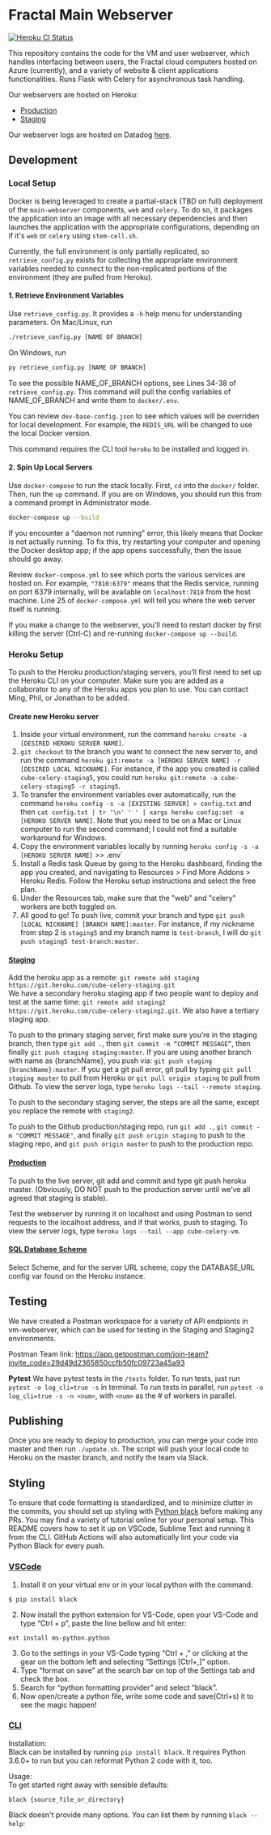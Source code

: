 # Fractal Main Webserver

[![Heroku CI Status](https://heroku-cibadge.herokuapp.com/last.svg)](https://dashboard.heroku.com/pipelines/22da0c0d-7555-4647-8765-031c14b8398f/tests)

This repository contains the code for the VM and user webserver, which handles interfacing between users, the Fractal cloud computers hosted on Azure (currently), and a variety of website & client applications functionalities. Runs Flask with Celery for asynchronous task handling.

Our webservers are hosted on Heroku:

- [Production](https://main-webserver.herokuapp.com)
- [Staging](https://cube-celery-staging.herokuapp.com)

Our webserver logs are hosted on Datadog [here](https://app.datadoghq.com/logs?cols=core_host%2Ccore_service&from_ts=1593977274176&index=&live=true&messageDisplay=inline&stream_sort=desc&to_ts=1593978174176).

## Development

### Local Setup

Docker is being leveraged to create a partial-stack (TBD on full) deployment of the `main-webserver` components, `web` and `celery`. To do so, it packages the application into an image with all necessary dependencies and then launches the application with the appropriate configurations, depending on if it's `web` or `celery` using `stem-cell.sh`.

Currently, the full environment is only partially replicated, so `retrieve_config.py` exists for collecting the appropriate environment variables needed to connect to the non-replicated portions of the environment (they are pulled from Heroku).

#### 1. Retrieve Environment Variables

Use `retrieve_config.py`. It provides a `-h` help menu for understanding parameters. On Mac/Linux, run

```sh
./retrieve_config.py [NAME OF BRANCH]
```

On Windows, run
```sh
py retrieve_config.py [NAME OF BRANCH]
```

To see the possible NAME_OF_BRANCH options, see Lines 34-38 of `retrieve_config.py`. This command will pull the config variables of NAME_OF_BRANCH and write them to `docker/.env`.

You can review `dev-base-config.json` to see which values will be overriden for local development. For example, the `REDIS_URL` will be changed to use the local Docker version.

This command requires the CLI tool `heroku` to be installed and logged in.

#### 2. Spin Up Local Servers

Use `docker-compose` to run the stack locally. First, `cd` into the `docker/` folder. Then, run the `up` command. If you are on Windows, you should run this from a command prompt in Administrator mode.

```sh
docker-compose up --build
```

If you encounter a "daemon not running" error, this likely means that Docker is not actually running. To fix this, try restarting your computer and opening the Docker desktop app; if the app opens successfully, then the issue should go away.

Review `docker-compose.yml` to see which ports the various services are hosted on. For example, `"7810:6379"` means that the Redis service, running on port 6379 internally, will be available on `localhost:7810` from the host machine. Line 25 of `docker-compose.yml` will tell you where the web server itself is running.

If you make a change to the webserver, you'll need to restart docker by first killing the server (Ctrl-C) and re-running `docker-compose up --build`.

### Heroku Setup

To push to the Heroku production/staging servers, you’ll first need to set up the Heroku CLI on your computer. Make sure you are added as a collaborator to any of the Heroku apps you plan to use. You can contact Ming, Phil, or Jonathan to be added.

#### Create new Heroku server

1. Inside your virtual environment, run the command `heroku create -a [DESIRED HEROKU SERVER NAME]`.
2. `git checkout` to the branch you want to connect the new server to, and run the command `heroku git:remote -a [HEROKU SERVER NAME] -r [DESIRED LOCAL NICKNAME]`. For instance, if the app you created is called `cube-celery-staging5`, you could run `heroku git:remote -a cube-celery-staging5 -r staging5`.
3. To transfer the environment variables over automatically, run the command `heroku config -s -a [EXISTING SERVER] > config.txt` and then `cat config.txt | tr '\n' ' ' | xargs heroku config:set -a [HEROKU SERVER NAME]`. Note that you need to be on a Mac or Linux computer to run the second command; I could not find a suitable workaround for Windows.
4. Copy the environment variables locally by running `heroku config -s -a [HEROKU SERVER NAME]` >> .env`
5. Install a Redis task Queue by going to the Heroku dashboard, finding the app you created, and navigating to Resources > Find More Addons > Heroku Redis. Follow the Heroku setup instructions and select the free plan.
6. Under the Resources tab, make sure that the "web" and "celery" workers are both toggled on.
7. All good to go! To push live, commit your branch and type `git push [LOCAL NICKNAME] [BRANCH NAME]:master`. For instance, if my nickname from step 2 is `staging5` and my branch name is `test-branch`, I will do `git push staging5 test-branch:master`.

#### [Staging](https://cube-celery-staging.herokuapp.com)

Add the heroku app as a remote: `git remote add staging https://git.heroku.com/cube-celery-staging.git`  
We have a secondary heroku staging app if two people want to deploy and test at the same time: `git remote add staging2 https://git.heroku.com/cube-celery-staging2.git`. We also have a tertiary staging app.

To push to the primary staging server, first make sure you’re in the staging branch, then type `git add .`, then `git commit -m “COMMIT MESSAGE”`, then finally `git push staging staging:master`. If you are using another branch with name as {branchName}, you push via: `git push staging {branchName}:master`. If you get a git pull error, git pull by typing `git pull staging master` to pull from Heroku or `git pull origin staging` to pull from Github. To view the server logs, type `heroku logs --tail --remote staging`.

To push to the secondary staging server, the steps are all the same, except you replace the remote with `staging2`.

To push to the Github production/staging repo, run `git add .`, `git commit -m "COMMIT MESSAGE"`, and finally `git push origin staging` to push to the staging repo, and `git push origin master` to push to the production repo.

#### [Production](https://git.heroku.com/cube-celery-vm.git)

To push to the live server, git add and commit and type git push heroku master. (Obviously, DO NOT push to the production server until we’ve all agreed that staging is stable).

Test the webserver by running it on localhost and using Postman to send requests to the localhost address, and if that works, push to staging. To view the server logs, type `heroku logs --tail --app cube-celery-vm`.

#### [SQL Database Scheme](https://pgweb-demo.herokuapp.com/)

Select Scheme, and for the server URL scheme, copy the DATABASE_URL config var found on the Heroku instance.

## Testing

We have created a Postman workspace for a variety of API endpionts in vm-webserver, which can be used for testing in the Staging and Staging2 environments.

Postman Team link: https://app.getpostman.com/join-team?invite_code=29d49d2365850ccfb50fc09723a45a93

**Pytest**
We have pytest tests in the `/tests` folder. To run tests, just run `pytest -o log_cli=true -s` in terminal. To run tests in parallel, run `pytest -o log_cli=true -s -n <num>`, with `<num>` as the # of workers in parallel.

## Publishing

Once you are ready to deploy to production, you can merge your code into master and then run `./update.sh`. The script will push your local code to Heroku on the master branch, and notify the team via Slack.

## Styling

To ensure that code formatting is standardized, and to minimize clutter in the commits, you should set up styling with [Python black](https://github.com/psf/black) before making any PRs. You may find a variety of tutorial online for your personal setup. This README covers how to set it up on VSCode, Sublime Text and running it from the CLI. GitHub Actions will also automatically lint your code via Python Black for every push.

### [VSCode](https://medium.com/@marcobelo/setting-up-python-black-on-visual-studio-code-5318eba4cd00)

1. Install it on your virtual env or in your local python with the command:

```
$ pip install black
```

2. Now install the python extension for VS-Code, open your VS-Code and type “Ctrl + p”, paste the line bellow and hit enter:

```
ext install ms-python.python
```

3. Go to the settings in your VS-Code typing “Ctrl + ,” or clicking at the gear on the bottom left and selecting “Settings [Ctrl+,]” option.
4. Type “format on save” at the search bar on top of the Settings tab and check the box.
5. Search for “python formatting provider” and select “black”.
6. Now open/create a python file, write some code and save(Ctrl+s) it to see the magic happen!

### [CLI](https://github.com/psf/black)

Installation:  
Black can be installed by running `pip install black`. It requires Python 3.6.0+ to run but you can reformat Python 2 code with it, too.

Usage:  
To get started right away with sensible defaults:

```
black {source_file_or_directory}
```

Black doesn't provide many options. You can list them by running `black --help`:
